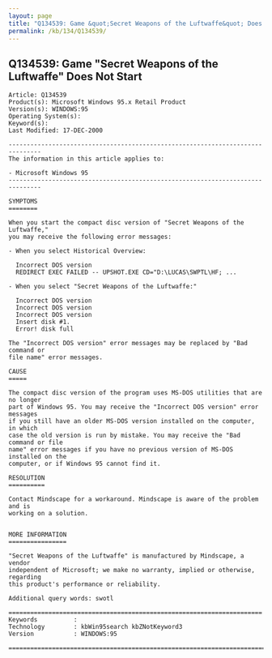 ```yaml
---
layout: page
title: "Q134539: Game &quot;Secret Weapons of the Luftwaffe&quot; Does Not Start"
permalink: /kb/134/Q134539/
---
```


## Q134539: Game &quot;Secret Weapons of the Luftwaffe&quot; Does Not Start

	Article: Q134539
	Product(s): Microsoft Windows 95.x Retail Product
	Version(s): WINDOWS:95
	Operating System(s): 
	Keyword(s): 
	Last Modified: 17-DEC-2000
	
	-------------------------------------------------------------------------------
	The information in this article applies to:
	
	- Microsoft Windows 95 
	-------------------------------------------------------------------------------
	
	SYMPTOMS
	========
	
	When you start the compact disc version of "Secret Weapons of the Luftwaffe,"
	you may receive the following error messages:
	
	- When you select Historical Overview:
	
	  Incorrect DOS version
	  REDIRECT EXEC FAILED -- UPSHOT.EXE CD="D:\LUCAS\SWPTL\HF; ...
	
	- When you select "Secret Weapons of the Luftwaffe:"
	
	  Incorrect DOS version
	  Incorrect DOS version
	  Incorrect DOS version
	  Insert disk #1.
	  Error! disk full
	
	The "Incorrect DOS version" error messages may be replaced by "Bad command or
	file name" error messages.
	
	CAUSE
	=====
	
	The compact disc version of the program uses MS-DOS utilities that are no longer
	part of Windows 95. You may receive the "Incorrect DOS version" error messages
	if you still have an older MS-DOS version installed on the computer, in which
	case the old version is run by mistake. You may receive the "Bad command or file
	name" error messages if you have no previous version of MS-DOS installed on the
	computer, or if Windows 95 cannot find it.
	
	RESOLUTION
	==========
	
	Contact Mindscape for a workaround. Mindscape is aware of the problem and is
	working on a solution.
	
	
	MORE INFORMATION
	================
	
	"Secret Weapons of the Luftwaffe" is manufactured by Mindscape, a vendor
	independent of Microsoft; we make no warranty, implied or otherwise, regarding
	this product's performance or reliability.
	
	Additional query words: swotl
	
	======================================================================
	Keywords          :  
	Technology        : kbWin95search kbZNotKeyword3
	Version           : WINDOWS:95
	
	=============================================================================
	
